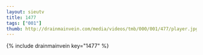```yaml
--- 
layout: sieutv
title: 1477
tags: ["001"]
thumb: http://drainmainvein.com/media/videos/tmb/000/001/477/player.jpg
---
```

{% include drainmainvein key="1477" %} 
